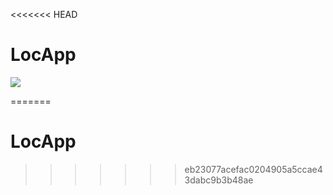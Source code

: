 <<<<<<< HEAD
# LocApp
[![](https://jitpack.io/v/akhilniravath/LocApp.svg)](https://jitpack.io/#akhilniravath/LocApp)

=======
# LocApp
>>>>>>> eb23077acefac0204905a5ccae43dabc9b3b48ae
